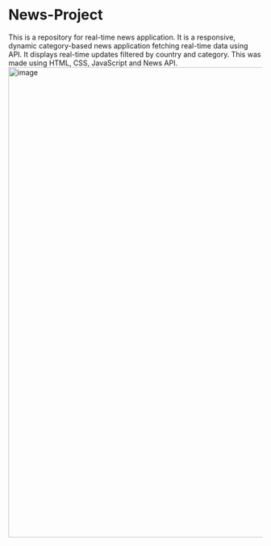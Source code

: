 # News-Project
This is a repository for real-time news application.
It is a responsive, dynamic category-based news application fetching real-time data using API.
It displays real-time updates filtered by country and category.
This was made using HTML, CSS, JavaScript and News API.
<img width="1916" height="933" alt="image" src="https://github.com/user-attachments/assets/ca288959-c35b-4eff-8337-f9be0cd995f5" />

